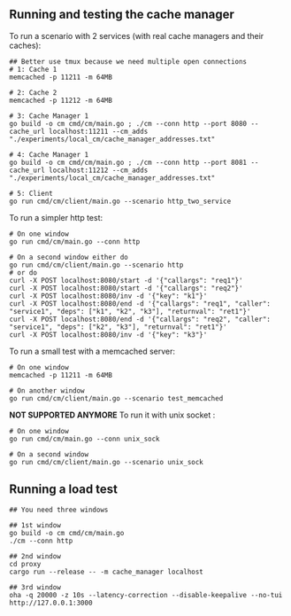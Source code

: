 ## Running and testing the cache manager

To run a scenario with 2 services (with real cache managers and their caches):
```shell
## Better use tmux because we need multiple open connections
# 1: Cache 1
memcached -p 11211 -m 64MB

# 2: Cache 2
memcached -p 11212 -m 64MB

# 3: Cache Manager 1
go build -o cm cmd/cm/main.go ; ./cm --conn http --port 8080 --cache_url localhost:11211 --cm_adds "./experiments/local_cm/cache_manager_addresses.txt"

# 4: Cache Manager 1
go build -o cm cmd/cm/main.go ; ./cm --conn http --port 8081 --cache_url localhost:11212 --cm_adds "./experiments/local_cm/cache_manager_addresses.txt"

# 5: Client
go run cmd/cm/client/main.go --scenario http_two_service
```

To run a simpler http test:
```shell
# On one window
go run cmd/cm/main.go --conn http

# On a second window either do
go run cmd/cm/client/main.go --scenario http
# or do 
curl -X POST localhost:8080/start -d '{"callargs": "req1"}'
curl -X POST localhost:8080/start -d '{"callargs": "req2"}'
curl -X POST localhost:8080/inv -d '{"key": "k1"}'
curl -X POST localhost:8080/end -d '{"callargs": "req1", "caller": "service1", "deps": ["k1", "k2", "k3"], "returnval": "ret1"}'
curl -X POST localhost:8080/end -d '{"callargs": "req2", "caller": "service1", "deps": ["k2", "k3"], "returnval": "ret1"}'
curl -X POST localhost:8080/inv -d '{"key": "k3"}'
```

To run a small test with a memcached server:
```shell
# On one window
memcached -p 11211 -m 64MB

# On another window
go run cmd/cm/client/main.go --scenario test_memcached
```

__NOT SUPPORTED ANYMORE__ To run it with unix socket :
```shell
# On one window
go run cmd/cm/main.go --conn unix_sock

# On a second window
go run cmd/cm/client/main.go --scenario unix_sock
```


## Running a load test

```shell
## You need three windows

## 1st window
go build -o cm cmd/cm/main.go
./cm --conn http

## 2nd window
cd proxy
cargo run --release -- -m cache_manager localhost

## 3rd window
oha -q 20000 -z 10s --latency-correction --disable-keepalive --no-tui http://127.0.0.1:3000
```